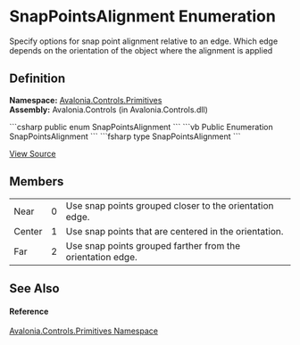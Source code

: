 # SnapPointsAlignment Enumeration


Specify options for snap point alignment relative to an edge. Which edge depends on the orientation of the object where the alignment is applied



## Definition
**Namespace:** <a href="N_Avalonia_Controls_Primitives">Avalonia.Controls.Primitives</a>  
**Assembly:** Avalonia.Controls (in Avalonia.Controls.dll)

<Tabs groupId="api-code-preview">
<TabItem value="csharp" label="C#">
```csharp
public enum SnapPointsAlignment
```
</TabItem>
<TabItem value="vb" label="VB">
```vb
Public Enumeration SnapPointsAlignment
```
</TabItem>
<TabItem value="fsharp" label="F#">
```fsharp
type SnapPointsAlignment
```
</TabItem>
</Tabs>



<a href="https://github.com/AvaloniaUI/Avalonia/tree/master/src/Avalonia.Controls/Primitives/SnapPointsAlignment.cs" title="View the source code">View Source</a>



## Members
<table>
<tr>
<td>Near</td>
<td>0</td>
<td>Use snap points grouped closer to the orientation edge.</td>
</tr>
<tr>
<td>Center</td>
<td>1</td>
<td>Use snap points that are centered in the orientation.</td>
</tr>
<tr>
<td>Far</td>
<td>2</td>
<td>Use snap points grouped farther from the orientation edge.</td>
</tr>
</table>

## See Also


#### Reference
<a href="N_Avalonia_Controls_Primitives">Avalonia.Controls.Primitives Namespace</a>  

